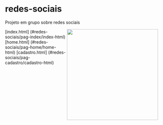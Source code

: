 # redes-sociais
Projeto em grupo sobre redes sociais

<img src="imagens/Pure Beer Bar.png" align="right" width="300">

[index.html] (#redes-sociais/pag-index/index-html)
[home.html] (#redes-sociais/pag-home/home-html)
[cadastro.html] (#redes-sociais/pag-cadastro/cadastro-html)
